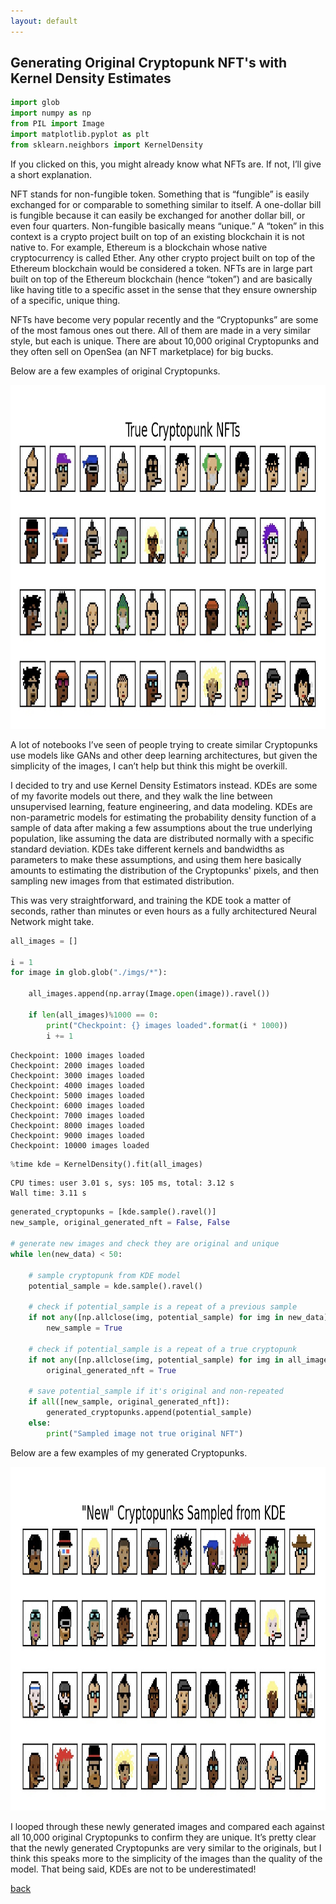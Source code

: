 ```yaml
---
layout: default
---
```


## Generating Original Cryptopunk NFT's with Kernel Density Estimates 

<script type="text/javascript" async="" src="https://cdnjs.cloudflare.com/ajax/libs/mathjax/2.7.4/MathJax.js?config=TeX-MML-AM_CHTML"></script> 

```python 
import glob
import numpy as np
from PIL import Image
import matplotlib.pyplot as plt
from sklearn.neighbors import KernelDensity
```

If you clicked on this, you might already know what NFTs are. If not, I’ll give a short explanation. 

NFT stands for non-fungible token. Something that is “fungible” is easily exchanged for or comparable to something similar to itself. A one-dollar bill is fungible because it can easily be exchanged for another dollar bill, or even four quarters. Non-fungible basically means “unique.” A “token” in this context is a crypto project built on top of an existing blockchain it is not native to. For example, Ethereum is a blockchain whose native cryptocurrency is called Ether. Any other crypto project built on top of the Ethereum blockchain would be considered a token. NFTs are in large part built on top of the Ethereum blockchain (hence “token”) and are basically like having title to a specific asset in the sense that they ensure ownership of a specific, unique thing. 

NFTs have become very popular recently and the “Cryptopunks” are some of the most famous ones out there. All of them are made in a very similar style, but each is unique. There are about 10,000 original Cryptopunks and they often sell on OpenSea (an NFT marketplace) for big bucks. 

Below are a few examples of original Cryptopunks. 

<img src="nft_samples.jpg" width="1000" height="550"> 

A lot of notebooks I’ve seen of people trying to create similar Cryptopunks use models like GANs and other deep learning architectures, but given the simplicity of the images, I can’t help but think this might be overkill.  

I decided to try and use Kernel Density Estimators instead. KDEs are some of my favorite models out there, and they walk the line between unsupervised learning, feature engineering, and data modeling. KDEs are non-parametric models for estimating the probability density function of a sample of data after making a few assumptions about the true underlying population, like assuming the data are distributed normally with a specific standard deviation. KDEs take different kernels and bandwidths as parameters to make these assumptions, and using them here basically amounts to estimating the distribution of the Cryptopunks' pixels, and then sampling new images from that estimated distribution. 

This was very straightforward, and training the KDE took a matter of seconds, rather than minutes or even hours as a fully architectured Neural Network might take. 

```python 
all_images = [] 

i = 1 
for image in glob.glob("./imgs/*"): 

    all_images.append(np.array(Image.open(image)).ravel())

    if len(all_images)%1000 == 0: 
        print("Checkpoint: {} images loaded".format(i * 1000)) 
        i += 1
``` 
```
Checkpoint: 1000 images loaded
Checkpoint: 2000 images loaded
Checkpoint: 3000 images loaded
Checkpoint: 4000 images loaded
Checkpoint: 5000 images loaded
Checkpoint: 6000 images loaded
Checkpoint: 7000 images loaded
Checkpoint: 8000 images loaded
Checkpoint: 9000 images loaded
Checkpoint: 10000 images loaded
```

```python
%time kde = KernelDensity().fit(all_images)  
```
```
CPU times: user 3.01 s, sys: 105 ms, total: 3.12 s
Wall time: 3.11 s
```

```python 
generated_cryptopunks = [kde.sample().ravel()]  
new_sample, original_generated_nft = False, False 

# generate new images and check they are original and unique 
while len(new_data) < 50:                          

    # sample cryptopunk from KDE model 
    potential_sample = kde.sample().ravel() 

    # check if potential_sample is a repeat of a previous sample 
    if not any([np.allclose(img, potential_sample) for img in new_data]):  
        new_sample = True 
    
    # check if potential_sample is a repeat of a true cryptopunk 
    if not any([np.allclose(img, potential_sample) for img in all_images]):  
        original_generated_nft = True 
    
    # save potential_sample if it's original and non-repeated 
    if all([new_sample, original_generated_nft]):   
        generated_cryptopunks.append(potential_sample)
    else: 
        print("Sampled image not true original NFT")
```

Below are a few examples of my generated Cryptopunks. 

<img src="newly_sampled_cryptopunks_trained_on_all_data.jpg" width="1000" height="550"> 


I looped through these newly generated images and compared each against all 10,000 original Cryptopunks to confirm they are unique. It’s pretty clear that the newly generated Cryptopunks are very similar to the originals, but I think this speaks more to the simplicity of the images than the quality of the model. That being said, KDEs are not to be underestimated! 

[back](./)